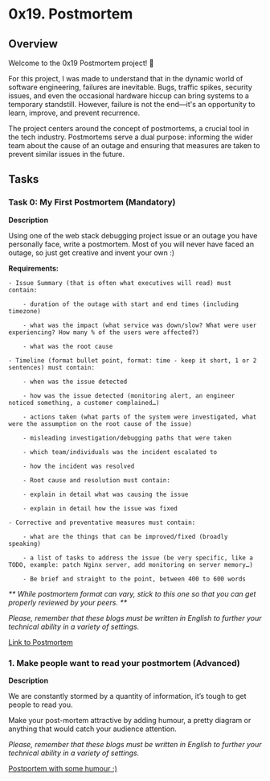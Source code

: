 # 0x19. Postmortem

<h2> Overview</h2>

Welcome to the 0x19 Postmortem project! 🚀

For this project, I was made to understand that in the dynamic world of software engineering, failures are inevitable.  Bugs, traffic spikes, security issues, and even the occasional hardware hiccup can bring systems to a temporary standstill. However, failure is not the end—it's an opportunity to learn, improve, and prevent recurrence.

The project centers around the concept of postmortems, a crucial tool in the tech industry. Postmortems serve a dual purpose: informing the wider team about the cause of an outage and ensuring that measures are taken to prevent similar issues in the future.

<h2> Tasks</h2>

<h3>Task 0: My First Postmortem (Mandatory)</h3>

<b>Description</b>

Using one of the web stack debugging project issue or an outage you have personally face, write a postmortem. Most of you will never have faced an outage, so just get creative and invent your own :)

<b>Requirements:</b>

	- Issue Summary (that is often what executives will read) must contain:
		
		- duration of the outage with start and end times (including timezone)
		
		- what was the impact (what service was down/slow? What were user experiencing? How many % of the users were affected?)

		- what was the root cause

	- Timeline (format bullet point, format: time - keep it short, 1 or 2 sentences) must contain:

		- when was the issue detected

		- how was the issue detected (monitoring alert, an engineer noticed something, a customer complained…)

		- actions taken (what parts of the system were investigated, what were the assumption on the root cause of the issue)

		- misleading investigation/debugging paths that were taken

		- which team/individuals was the incident escalated to

		- how the incident was resolved

		- Root cause and resolution must contain:
		
		- explain in detail what was causing the issue

		- explain in detail how the issue was fixed

	- Corrective and preventative measures must contain:

		- what are the things that can be improved/fixed (broadly speaking)

		- a list of tasks to address the issue (be very specific, like a TODO, example: patch Nginx server, add monitoring on server memory…)

		- Be brief and straight to the point, between 400 to 600 words


<i>** While postmortem format can vary, stick to this one so that you can get properly reviewed by your peers. **</i>

<i>Please, remember that these blogs must be written in English to further your technical ability in a variety of settings.</i>


[Link to Postmortem](https://docs.google.com/document/d/19r6t8uQcLHCVHqonrgbUqbo58UXPjXtRqIoT2WOATfk/edit?usp=sharing)


<h3>1. Make people want to read your postmortem (Advanced)</h3>

<b>Description</b>

We are constantly stormed by a quantity of information, it’s tough to get people to read you.

Make your post-mortem attractive by adding humour, a pretty diagram or anything that would catch your audience attention.

<i>Please, remember that these blogs must be written in English to further your technical ability in a variety of settings.</i>

[Postportem with some humour ;)](https://docs.google.com/document/d/1bU1zqUdaCAliThWXcWzvi-oVflMw9Wamn5Qtgnf0kTE/edit?usp=sharing)
